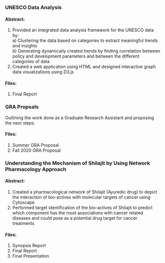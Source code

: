 ### UNESCO Data Analysis
#### Abstract:
1. Provided an integrated data analysis framework for the UNESCO data by:
<br/> a)  Clustering the data based on categories to extract meaningful trends and insights
</br> b) Generating dynamically created trends by finding correlation between policy and development parameters and
between the different categories of data
2. Created a web application using HTML and designed interactive graph data visualizations using D3.js
#### Files:
1. Final Report


### GRA Propsals
Outlining the work done as a Graduate Research Assistant and proposing the next steps.
#### Files:
1. Summer GRA Proposal
2. Fall 2020 GRA Proposal


### Understanding the Mechanism of Shilajit by Using Network Pharmacology Approach
#### Abstract:
1. Created a pharmacological network of Shilajit (Ayuredic drug) to depict the interaction of bio-actives with molecular targets of cancer using Cytoscape <br/>
2. Performed target identification of the bio-actives of Shilajit to predict which component has the most associations with cancer related diseases and could pose as a potential drug target for cancer treatments

#### Files: 
1. Synopsis Report
2. Final Report
3. Final Presentation
